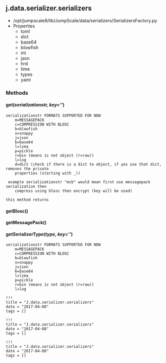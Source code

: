 <!-- toc -->
## j.data.serializer.serializers

- /opt/jumpscale8/lib/JumpScale/data/serializers/SerializersFactory.py
- Properties
    - toml
    - dict
    - base64
    - blowfish
    - int
    - json
    - hrd
    - time
    - types
    - yaml

### Methods

#### get(*serializationstr, key=''*) 

```
serializationstr FORMATS SUPPORTED FOR NOW
    m=MESSAGEPACK
    c=COMPRESSION WITH BLOSC
    b=blowfish
    s=snappy
    j=json
    b=base64
    l=lzma
    p=pickle
    r=bin (means is not object (r=raw))
    l=log
    d=dict (check if there is a dict to object, if yes use that dict, removes the private
    properties (starting with _))

 example serializationstr "mcb" would mean first use messagepack serialization then
    compress using blosc then encrypt (key will be used)

this method returns

```

#### getBlosc() 

#### getMessagePack() 

#### getSerializerType(*type, key=''*) 

```
serializationstr FORMATS SUPPORTED FOR NOW
    m=MESSAGEPACK
    c=COMPRESSION WITH BLOSC
    b=blowfish
    s=snappy
    j=json
    6=base64
    l=lzma
    p=pickle
    r=bin (means is not object (r=raw))
    l=log

```


```
!!!
title = "J.data.serializer.serializers"
date = "2017-04-08"
tags = []
```

```
!!!
title = "J.data.serializer.serializers"
date = "2017-04-08"
tags = []
```

```
!!!
title = "J.data.serializer.serializers"
date = "2017-04-08"
tags = []
```
